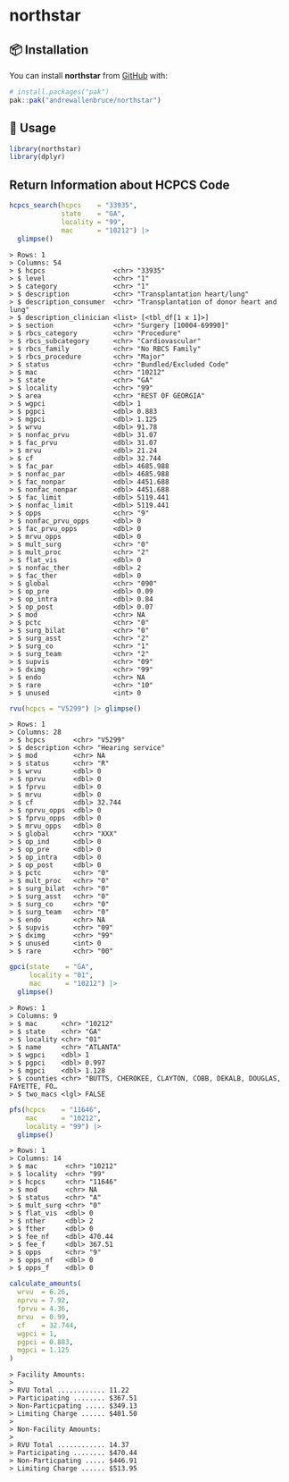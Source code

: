 
<!-- README.md is generated from README.Rmd. Please edit that file -->

# northstar

<!-- badges: start -->
<!-- badges: end -->

## :package: Installation

You can install **northstar** from [GitHub](https://github.com/) with:

``` r
# install.packages("pak")
pak::pak("andrewallenbruce/northstar")
```

## :beginner: Usage

``` r
library(northstar)
library(dplyr)
```

## Return Information about HCPCS Code

``` r
hcpcs_search(hcpcs    = "33935", 
             state    = "GA", 
             locality = "99", 
             mac      = "10212") |> 
  glimpse()
```

    > Rows: 1
    > Columns: 54
    > $ hcpcs                 <chr> "33935"
    > $ level                 <chr> "1"
    > $ category              <chr> "1"
    > $ description           <chr> "Transplantation heart/lung"
    > $ description_consumer  <chr> "Transplantation of donor heart and lung"
    > $ description_clinician <list> [<tbl_df[1 x 1]>]
    > $ section               <chr> "Surgery [10004-69990]"
    > $ rbcs_category         <chr> "Procedure"
    > $ rbcs_subcategory      <chr> "Cardiovascular"
    > $ rbcs_family           <chr> "No RBCS Family"
    > $ rbcs_procedure        <chr> "Major"
    > $ status                <chr> "Bundled/Excluded Code"
    > $ mac                   <chr> "10212"
    > $ state                 <chr> "GA"
    > $ locality              <chr> "99"
    > $ area                  <chr> "REST OF GEORGIA"
    > $ wgpci                 <dbl> 1
    > $ pgpci                 <dbl> 0.883
    > $ mgpci                 <dbl> 1.125
    > $ wrvu                  <dbl> 91.78
    > $ nonfac_prvu           <dbl> 31.07
    > $ fac_prvu              <dbl> 31.07
    > $ mrvu                  <dbl> 21.24
    > $ cf                    <dbl> 32.744
    > $ fac_par               <dbl> 4685.988
    > $ nonfac_par            <dbl> 4685.988
    > $ fac_nonpar            <dbl> 4451.688
    > $ nonfac_nonpar         <dbl> 4451.688
    > $ fac_limit             <dbl> 5119.441
    > $ nonfac_limit          <dbl> 5119.441
    > $ opps                  <chr> "9"
    > $ nonfac_prvu_opps      <dbl> 0
    > $ fac_prvu_opps         <dbl> 0
    > $ mrvu_opps             <dbl> 0
    > $ mult_surg             <chr> "0"
    > $ mult_proc             <chr> "2"
    > $ flat_vis              <dbl> 0
    > $ nonfac_ther           <dbl> 2
    > $ fac_ther              <dbl> 0
    > $ global                <chr> "090"
    > $ op_pre                <dbl> 0.09
    > $ op_intra              <dbl> 0.84
    > $ op_post               <dbl> 0.07
    > $ mod                   <chr> NA
    > $ pctc                  <chr> "0"
    > $ surg_bilat            <chr> "0"
    > $ surg_asst             <chr> "2"
    > $ surg_co               <chr> "1"
    > $ surg_team             <chr> "2"
    > $ supvis                <chr> "09"
    > $ dximg                 <chr> "99"
    > $ endo                  <chr> NA
    > $ rare                  <chr> "10"
    > $ unused                <int> 0

``` r
rvu(hcpcs = "V5299") |> glimpse()
```

    > Rows: 1
    > Columns: 28
    > $ hcpcs       <chr> "V5299"
    > $ description <chr> "Hearing service"
    > $ mod         <chr> NA
    > $ status      <chr> "R"
    > $ wrvu        <dbl> 0
    > $ nprvu       <dbl> 0
    > $ fprvu       <dbl> 0
    > $ mrvu        <dbl> 0
    > $ cf          <dbl> 32.744
    > $ nprvu_opps  <dbl> 0
    > $ fprvu_opps  <dbl> 0
    > $ mrvu_opps   <dbl> 0
    > $ global      <chr> "XXX"
    > $ op_ind      <dbl> 0
    > $ op_pre      <dbl> 0
    > $ op_intra    <dbl> 0
    > $ op_post     <dbl> 0
    > $ pctc        <chr> "0"
    > $ mult_proc   <chr> "0"
    > $ surg_bilat  <chr> "0"
    > $ surg_asst   <chr> "0"
    > $ surg_co     <chr> "0"
    > $ surg_team   <chr> "0"
    > $ endo        <chr> NA
    > $ supvis      <chr> "09"
    > $ dximg       <chr> "99"
    > $ unused      <int> 0
    > $ rare        <chr> "00"

``` r
gpci(state    = "GA",
     locality = "01",
     mac      = "10212") |> 
  glimpse()
```

    > Rows: 1
    > Columns: 9
    > $ mac      <chr> "10212"
    > $ state    <chr> "GA"
    > $ locality <chr> "01"
    > $ name     <chr> "ATLANTA"
    > $ wgpci    <dbl> 1
    > $ pgpci    <dbl> 0.997
    > $ mgpci    <dbl> 1.128
    > $ counties <chr> "BUTTS, CHEROKEE, CLAYTON, COBB, DEKALB, DOUGLAS, FAYETTE, FO…
    > $ two_macs <lgl> FALSE

``` r
pfs(hcpcs    = "11646", 
    mac      = "10212",
    locality = "99") |> 
  glimpse()
```

    > Rows: 1
    > Columns: 14
    > $ mac       <chr> "10212"
    > $ locality  <chr> "99"
    > $ hcpcs     <chr> "11646"
    > $ mod       <chr> NA
    > $ status    <chr> "A"
    > $ mult_surg <chr> "0"
    > $ flat_vis  <dbl> 0
    > $ nther     <dbl> 2
    > $ fther     <dbl> 0
    > $ fee_nf    <dbl> 470.44
    > $ fee_f     <dbl> 367.51
    > $ opps      <chr> "9"
    > $ opps_nf   <dbl> 0
    > $ opps_f    <dbl> 0

``` r
calculate_amounts(
  wrvu  = 6.26,
  nprvu = 7.92,
  fprvu = 4.36,
  mrvu  = 0.99,
  cf    = 32.744,
  wgpci = 1,
  pgpci = 0.883,
  mgpci = 1.125
)
```

    > Facility Amounts:
    > 
    > RVU Total ............ 11.22
    > Participating ........ $367.51
    > Non-Particpating ..... $349.13
    > Limiting Charge ...... $401.50
    > 
    > Non-Facility Amounts:
    > 
    > RVU Total ............ 14.37
    > Participating ........ $470.44
    > Non-Particpating ..... $446.91
    > Limiting Charge ...... $513.95
